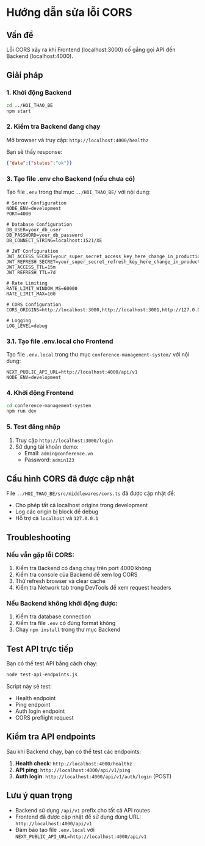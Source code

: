 # Hướng dẫn sửa lỗi CORS

## Vấn đề
Lỗi CORS xảy ra khi Frontend (localhost:3000) cố gắng gọi API đến Backend (localhost:4000).

## Giải pháp

### 1. Khởi động Backend
```bash
cd ../HOI_THAO_BE
npm start
```

### 2. Kiểm tra Backend đang chạy
Mở browser và truy cập: `http://localhost:4000/healthz`

Bạn sẽ thấy response:
```json
{"data":{"status":"ok"}}
```

### 3. Tạo file .env cho Backend (nếu chưa có)
Tạo file `.env` trong thư mục `../HOI_THAO_BE/` với nội dung:

```env
# Server Configuration
NODE_ENV=development
PORT=4000

# Database Configuration
DB_USER=your_db_user
DB_PASSWORD=your_db_password
DB_CONNECT_STRING=localhost:1521/XE

# JWT Configuration
JWT_ACCESS_SECRET=your_super_secret_access_key_here_change_in_production
JWT_REFRESH_SECRET=your_super_secret_refresh_key_here_change_in_production
JWT_ACCESS_TTL=15m
JWT_REFRESH_TTL=7d

# Rate Limiting
RATE_LIMIT_WINDOW_MS=60000
RATE_LIMIT_MAX=100

# CORS Configuration
CORS_ORIGINS=http://localhost:3000,http://localhost:3001,http://127.0.0.1:3000,http://127.0.0.1:3001

# Logging
LOG_LEVEL=debug
```

### 3.1. Tạo file .env.local cho Frontend
Tạo file `.env.local` trong thư mục `conference-management-system/` với nội dung:

```env
NEXT_PUBLIC_API_URL=http://localhost:4000/api/v1
NODE_ENV=development
```

### 4. Khởi động Frontend
```bash
cd conference-management-system
npm run dev
```

### 5. Test đăng nhập
1. Truy cập `http://localhost:3000/login`
2. Sử dụng tài khoản demo:
   - Email: `admin@conference.vn`
   - Password: `admin123`

## Cấu hình CORS đã được cập nhật

File `../HOI_THAO_BE/src/middlewares/cors.ts` đã được cập nhật để:
- Cho phép tất cả localhost origins trong development
- Log các origin bị block để debug
- Hỗ trợ cả `localhost` và `127.0.0.1`

## Troubleshooting

### Nếu vẫn gặp lỗi CORS:
1. Kiểm tra Backend có đang chạy trên port 4000 không
2. Kiểm tra console của Backend để xem log CORS
3. Thử refresh browser và clear cache
4. Kiểm tra Network tab trong DevTools để xem request headers

### Nếu Backend không khởi động được:
1. Kiểm tra database connection
2. Kiểm tra file `.env` có đúng format không
3. Chạy `npm install` trong thư mục Backend

## Test API trực tiếp

Bạn có thể test API bằng cách chạy:
```bash
node test-api-endpoints.js
```

Script này sẽ test:
- Health endpoint
- Ping endpoint  
- Auth login endpoint
- CORS preflight request

## Kiểm tra API endpoints

Sau khi Backend chạy, bạn có thể test các endpoints:

1. **Health check**: `http://localhost:4000/healthz`
2. **API ping**: `http://localhost:4000/api/v1/ping`
3. **Auth login**: `http://localhost:4000/api/v1/auth/login` (POST)

## Lưu ý quan trọng

- Backend sử dụng `/api/v1` prefix cho tất cả API routes
- Frontend đã được cập nhật để sử dụng đúng URL: `http://localhost:4000/api/v1`
- Đảm bảo tạo file `.env.local` với `NEXT_PUBLIC_API_URL=http://localhost:4000/api/v1`
